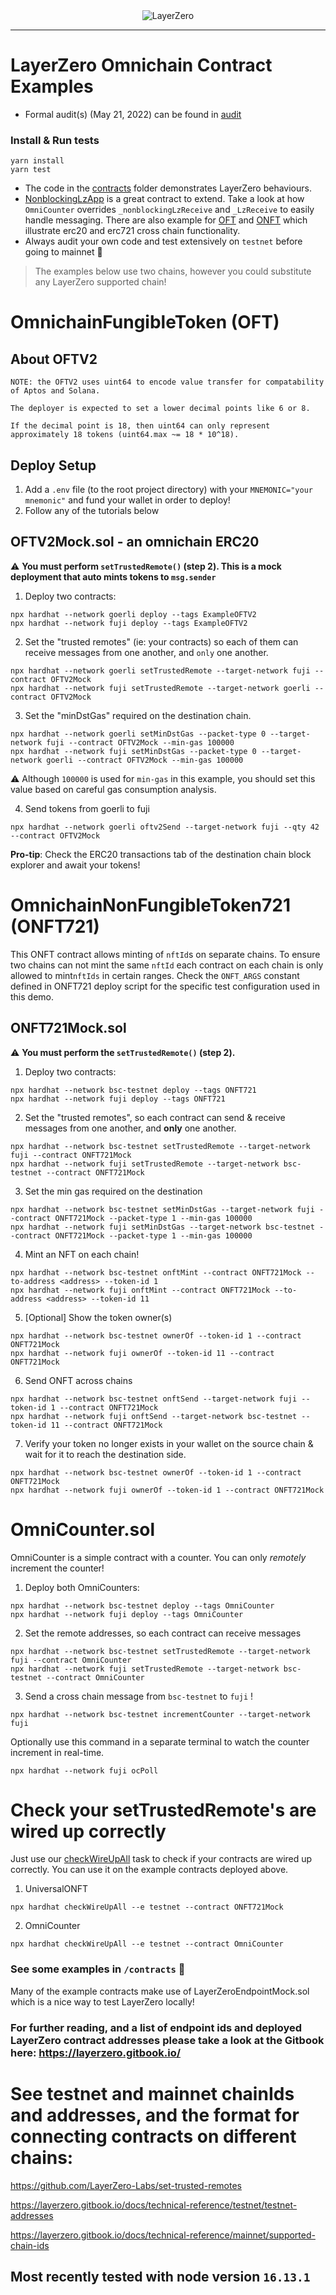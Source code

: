 <div align="center">
    <img alt="LayerZero" src="resources/LayerZeroLogo.png"/>
</div>

---

# LayerZero Omnichain Contract Examples

* Formal audit(s) (May 21, 2022) can be found in [audit](./audit)

### Install & Run tests

```shell
yarn install
yarn test
```

* The code in the [contracts](./contracts) folder demonstrates LayerZero behaviours.
* [NonblockingLzApp](./contracts/lzApp/NonblockingLzApp.sol) is a great contract to extend. Take a look at how `OmniCounter` overrides `_nonblockingLzReceive` and `_LzReceive` to easily handle messaging. There are also example for [OFT](./contracts/token/oft) and [ONFT](./contracts/token) which illustrate erc20 and erc721 cross chain functionality.
* Always audit your own code and test extensively on `testnet` before going to mainnet 🙏

> The examples below use two chains, however you could substitute any LayerZero supported chain! 

# OmnichainFungibleToken (OFT)

## About OFTV2

```text
NOTE: the OFTV2 uses uint64 to encode value transfer for compatability of Aptos and Solana. 

The deployer is expected to set a lower decimal points like 6 or 8. 

If the decimal point is 18, then uint64 can only represent approximately 18 tokens (uint64.max ~= 18 * 10^18).
```

## Deploy Setup

1. Add a `.env` file (to the root project directory) with your `MNEMONIC="your mnemonic"` and fund your wallet in order to deploy!
2. Follow any of the tutorials below

## OFTV2Mock.sol - an omnichain ERC20

:warning: **You must perform `setTrustedRemote()` (step 2). This is a mock deployment that auto mints tokens to `msg.sender`**

1. Deploy two contracts:

```shell
npx hardhat --network goerli deploy --tags ExampleOFTV2
npx hardhat --network fuji deploy --tags ExampleOFTV2
```

2. Set the "trusted remotes" (ie: your contracts) so each of them can receive messages from one another, and `only` one another.

```shell
npx hardhat --network goerli setTrustedRemote --target-network fuji --contract OFTV2Mock
npx hardhat --network fuji setTrustedRemote --target-network goerli --contract OFTV2Mock
```

3. Set the "minDstGas" required on the destination chain.

```shell
npx hardhat --network goerli setMinDstGas --packet-type 0 --target-network fuji --contract OFTV2Mock --min-gas 100000
npx hardhat --network fuji setMinDstGas --packet-type 0 --target-network goerli --contract OFTV2Mock --min-gas 100000
```

:warning: Although `100000` is used for `min-gas` in this example, you should set this value based on careful gas consumption analysis.

4. Send tokens from goerli to fuji

```shell
npx hardhat --network goerli oftv2Send --target-network fuji --qty 42 --contract OFTV2Mock
```

 **Pro-tip**: Check the ERC20 transactions tab of the destination chain block explorer and await your tokens!

# OmnichainNonFungibleToken721 (ONFT721)

This ONFT contract allows minting of `nftId`s on separate chains. To ensure two chains can not mint the same `nftId` each contract on each chain is only allowed to mint`nftIds` in certain ranges.
Check the `ONFT_ARGS` constant defined in ONFT721 deploy script for the specific test configuration used in this demo.

## ONFT721Mock.sol 

:warning: **You must perform the `setTrustedRemote()` (step 2).**

1. Deploy two contracts:

```shell
npx hardhat --network bsc-testnet deploy --tags ONFT721
npx hardhat --network fuji deploy --tags ONFT721
```

2. Set the "trusted remotes", so each contract can send & receive messages from one another, and **only** one another.

```shell
npx hardhat --network bsc-testnet setTrustedRemote --target-network fuji --contract ONFT721Mock
npx hardhat --network fuji setTrustedRemote --target-network bsc-testnet --contract ONFT721Mock
```

3. Set the min gas required on the destination

```shell
npx hardhat --network bsc-testnet setMinDstGas --target-network fuji --contract ONFT721Mock --packet-type 1 --min-gas 100000
npx hardhat --network fuji setMinDstGas --target-network bsc-testnet --contract ONFT721Mock --packet-type 1 --min-gas 100000
```

4. Mint an NFT on each chain!

```shell
npx hardhat --network bsc-testnet onftMint --contract ONFT721Mock --to-address <address> --token-id 1
npx hardhat --network fuji onftMint --contract ONFT721Mock --to-address <address> --token-id 11
```

5. [Optional] Show the token owner(s)

```shell
npx hardhat --network bsc-testnet ownerOf --token-id 1 --contract ONFT721Mock
npx hardhat --network fuji ownerOf --token-id 11 --contract ONFT721Mock
```
6. Send ONFT across chains

```shell
npx hardhat --network bsc-testnet onftSend --target-network fuji --token-id 1 --contract ONFT721Mock
npx hardhat --network fuji onftSend --target-network bsc-testnet --token-id 11 --contract ONFT721Mock 
```

7. Verify your token no longer exists in your wallet on the source chain & wait for it to reach the destination side.

```shell
npx hardhat --network bsc-testnet ownerOf --token-id 1 --contract ONFT721Mock
npx hardhat --network fuji ownerOf --token-id 1 --contract ONFT721Mock
```

# OmniCounter.sol

OmniCounter is a simple contract with a counter. You can only *remotely* increment the counter!

1. Deploy both OmniCounters:

```shell
npx hardhat --network bsc-testnet deploy --tags OmniCounter
npx hardhat --network fuji deploy --tags OmniCounter
````

2. Set the remote addresses, so each contract can receive messages

```shell
npx hardhat --network bsc-testnet setTrustedRemote --target-network fuji --contract OmniCounter
npx hardhat --network fuji setTrustedRemote --target-network bsc-testnet --contract OmniCounter
```

3. Send a cross chain message from `bsc-testnet` to `fuji` !

```shell
npx hardhat --network bsc-testnet incrementCounter --target-network fuji
```

Optionally use this command in a separate terminal to watch the counter increment in real-time.

```shell
npx hardhat --network fuji ocPoll
```

# Check your setTrustedRemote's are wired up correctly

Just use our [checkWireUpAll](./tasks/checkWireUpAll.js) task to check if your contracts are wired up correctly. You can use it on the example contracts deployed above.

1) UniversalONFT

```shell
npx hardhat checkWireUpAll --e testnet --contract ONFT721Mock
```

2) OmniCounter

```shell
npx hardhat checkWireUpAll --e testnet --contract OmniCounter
```

### See some examples in `/contracts`  🙌

Many of the example contracts make use of LayerZeroEndpointMock.sol which is a nice way to test LayerZero locally!

### For further reading, and a list of endpoint ids and deployed LayerZero contract addresses please take a look at the Gitbook here: https://layerzero.gitbook.io/


# See testnet and mainnet chainIds and addresses, and the format for connecting contracts on different chains:

 https://github.com/LayerZero-Labs/set-trusted-remotes

 https://layerzero.gitbook.io/docs/technical-reference/testnet/testnet-addresses

 https://layerzero.gitbook.io/docs/technical-reference/mainnet/supported-chain-ids


## Most recently tested with node version `16.13.1` 

